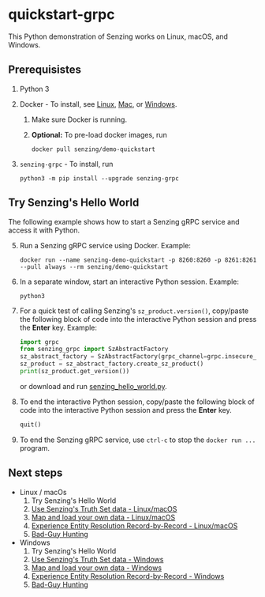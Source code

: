 # quickstart-grpc

This Python demonstration of Senzing works on Linux, macOS, and Windows.

## Prerequisistes

1. Python 3
1. Docker - To install, see
   [Linux](https://docs.docker.com/desktop/install/linux/),
   [Mac](https://docs.docker.com/desktop/install/mac-install/), or
   [Windows](https://docs.docker.com/desktop/install/windows-install/).
    1. Make sure Docker is running.
    1. **Optional:** To pre-load docker images, run

        ```console
        docker pull senzing/demo-quickstart

        ```

1. `senzing-grpc` - To install, run

    ```console
    python3 -m pip install --upgrade senzing-grpc

    ```

## Try Senzing's Hello World

The following example shows how to start a Senzing gRPC service
and access it with Python.

5. Run a Senzing gRPC service using Docker.
   Example:

    ```console
    docker run --name senzing-demo-quickstart -p 8260:8260 -p 8261:8261 --pull always --rm senzing/demo-quickstart
    ```

1. In a separate window, start an interactive Python session.
   Example:

    ```console
    python3

    ```

1. For a quick test of calling Senzing's `sz_product.version()`,
   copy/paste the following block of code into the interactive Python session
   and press the **Enter** key.
   Example:

    ```python
    import grpc
    from senzing_grpc import SzAbstractFactory
    sz_abstract_factory = SzAbstractFactory(grpc_channel=grpc.insecure_channel("localhost:8261"))
    sz_product = sz_abstract_factory.create_sz_product()
    print(sz_product.get_version())

    ```

    or download and run
    [senzing_hello_world.py](https://raw.githubusercontent.com/senzing-garage/knowledge-base/main/proposals/quickstart-grpc/senzing_hello_world.py).

1. To end the interactive Python session,
   copy/paste the following block of code into the interactive Python session
   and press the **Enter** key.

    ```python
    quit()

    ```

1. To end the Senzing gRPC service,
   use `ctrl-c` to stop the `docker run ...` program.

## Next steps

- Linux / macOs
    1. Try Senzing's Hello World
    1. [Use Senzing's Truth Set data - Linux/macOS](use-senzings-truth-set-data-linux-macos.md)
    1. [Map and load your own data - Linux/macOS](map-and-load-your-own-data-linux-macos.md)
    1. [Experience Entity Resolution Record-by-Record - Linux/macOS](experience-entity-resolution-record-by-record-linux-macos.md)
    1. [Bad-Guy Hunting](bad-guy-hunting/bad-guy-hunting-linux-macos.md)
- Windows
    1. Try Senzing's Hello World
    1. [Use Senzing's Truth Set data - Windows](use-senzings-truth-set-data-windows.md)
    1. [Map and load your own data - Windows](map-and-load-your-own-data-windows.md)
    1. [Experience Entity Resolution Record-by-Record - Windows](experience-entity-resolution-record-by-record-windows.md)
    1. [Bad-Guy Hunting](bad-guy-hunting/bad-guy-hunting-windows.md)

